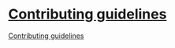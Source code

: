 # [Contributing guidelines](https://docs.firefly-iii.org/firefly-iii/support/#contributing-code)

[Contributing guidelines](https://docs.firefly-iii.org/firefly-iii/support/#contributing-code)
